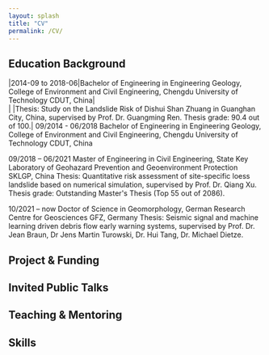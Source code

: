 ```yaml
---
layout: splash
title: "CV"
permalink: /CV/
---
```


## Education Background 

|2014-09 to 2018-06|Bachelor of Engineering in Engineering Geology, College of Environment and Civil Engineering, Chengdu University of Technology CDUT, China| <br>
| |Thesis: Study on the Landslide Risk of Dishui Shan Zhuang in Guanghan City, China, supervised by Prof. Dr. Guangming Ren. Thesis grade: 90.4 out of 100.|
09/2014 - 06/2018	Bachelor of Engineering in Engineering Geology, College of Environment and Civil Engineering, Chengdu University of Technology CDUT, China

	
09/2018 – 06/2021	Master of Engineering in Civil Engineering, State Key Laboratory of Geohazard Prevention and Geoenvironment Protection SKLGP, China
Thesis: Quantitative risk assessment of site-specific loess landslide based on numerical simulation, supervised by Prof. Dr. Qiang Xu. Thesis grade: Outstanding Master's Thesis (Top 55 out of 2086).

10/2021 – now	Doctor of Science in Geomorphology, German Research Centre for Geosciences GFZ, Germany
Thesis: Seismic signal and machine learning driven debris flow early warning systems, supervised by Prof. Dr. Jean Braun, Dr Jens Martin Turowski, Dr. Hui Tang, Dr. Michael Dietze.




## Project & Funding

## Invited Public Talks

## Teaching & Mentoring

## Skills
